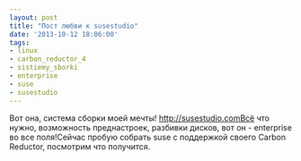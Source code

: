 ```yaml
---
layout: post
title: "Пост любви к susestudio"
date: '2013-10-12 18:06:00'
tags:
- linux
- carbon_reductor_4
- sistiemy_sborki
- enterprise
- suse
- susestudio
---
```


Вот она, система сборки моей мечты!
http://susestudio.comВсё что нужно, возможность преднастроек, разбивки дисков, вот он - enterprise во все поля!Сейчас пробую собрать suse с поддержкой своего Carbon Reductor, посмотрим что получится.